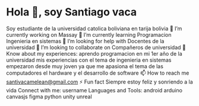 # Hola 👋, soy Santiago vaca
 Soy estudiante de la universidad catolica boliviana en tarija bolivia
 🔭 I’m currently working on Massay
 🌱 I’m currently learning Programacion Ingenieria en sistemas
 🤝 I’m looking for help with Docentes de la universidad
 👯 I’m looking to collaborate on Compañeros de universidad
 📄 Know about my experiences: aprendo programacion en mi 1er año de la universidad mis experiencias con el tema de ingenieria en sistemas empezaron desde muy joven ya que me apasiona el tema de las computadores el hardware y el desarrollo de software
 📫 How to reach me santivacamelean@gmail.com
 ⚡ Fun fact Siempre estoy feliz y sonriendo a la vida
Connect with me:
username
Languages and Tools:
android
arduino
canvasjs
figma
python
unity
unreal
